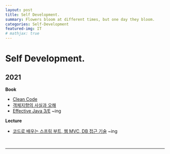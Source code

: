 ```yaml
---
layout: post
title: Self Development.
summary: Flowers bloom at different times, but one day they bloom.
categories: Self-Development
featured-img: IT
# mathjax: true
---
```


# Self Development.

## 2021

**Book**

- [Clean Code](https://jihunparkme.github.io/CleanCode/)
- [객체지향의 사실과 오해](<https://jihunparkme.github.io/categories/#(Book)객체지향의-사실과-오해>)
- [Effective Java 3/E](<https://jihunparkme.github.io/categories/#(Book)Effective-JAVA-3/E>) ~ing

**Lecture**

- [코드로 배우는 스프링 부트, 웹 MVC, DB 접근 기술](https://github.com/jihunparkme/spring_study/tree/master/hello-spring) ~ing<br/>

<br/>

<hr>
